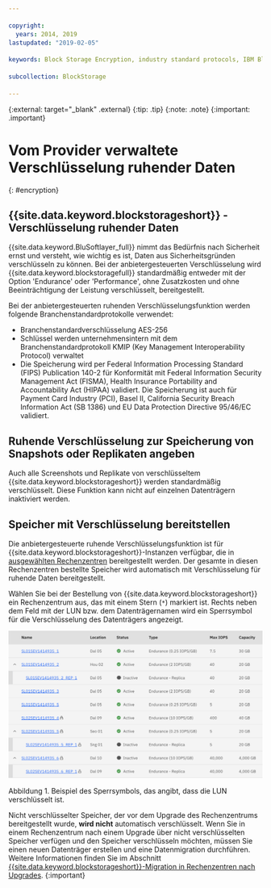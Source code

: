 ```yaml
---

copyright:
  years: 2014, 2019
lastupdated: "2019-02-05"

keywords: Block Storage Encryption, industry standard protocols, IBM Block Storage, LUN, provider-managed encryption

subcollection: BlockStorage

---
```

{:external: target="_blank" .external}
{:tip: .tip}
{:note: .note}
{:important: .important}

# Vom Provider verwaltete Verschlüsselung ruhender Daten
{: #encryption}

## {{site.data.keyword.blockstorageshort}} - Verschlüsselung ruhender Daten

{{site.data.keyword.BluSoftlayer_full}} nimmt das Bedürfnis nach Sicherheit ernst und versteht, wie wichtig es ist, Daten aus Sicherheitsgründen verschlüsseln zu können. Bei der anbietergesteuerten Verschlüsselung wird {{site.data.keyword.blockstoragefull}} standardmäßig entweder mit der Option 'Endurance' oder 'Performance', ohne Zusatzkosten und ohne Beeinträchtigung der Leistung verschlüsselt, bereitgestellt.

Bei der anbietergesteuerten ruhenden Verschlüsselungsfunktion werden folgende Branchenstandardprotokolle verwendet:

* Branchenstandardverschlüsselung AES-256
* Schlüssel werden unternehmensintern mit dem Branchenstandardprotokoll KMIP (Key Management Interoperability Protocol) verwaltet
* Die Speicherung wird per Federal Information Processing Standard (FIPS) Publication 140-2 für Konformität mit Federal Information Security Management Act (FISMA), Health Insurance Portability and Accountability Act (HIPAA) validiert. Die Speicherung ist auch für Payment Card Industry (PCI), Basel II, California Security Breach Information Act (SB 1386) und EU Data Protection Directive 95/46/EC validiert.

## Ruhende Verschlüsselung zur Speicherung von Snapshots oder Replikaten angeben  

Auch alle Screenshots und Replikate von verschlüsseltem {{site.data.keyword.blockstorageshort}} werden standardmäßig verschlüsselt. Diese Funktion kann nicht auf einzelnen Datenträgern inaktiviert werden.

## Speicher mit Verschlüsselung bereitstellen

Die anbietergesteuerte ruhende Verschlüsselungsfunktion ist für {{site.data.keyword.blockstorageshort}}-Instanzen verfügbar, die in [ausgewählten Rechenzentren](/docs/infrastructure/BlockStorage?topic=BlockStorage-news) bereitgestellt werden. Der gesamte in diesen Rechenzentren bestellte Speicher wird automatisch mit Verschlüsselung für ruhende Daten bereitgestellt.

Wählen Sie bei der Bestellung von {{site.data.keyword.blockstorageshort}} ein Rechenzentrum aus, das mit einem Stern (`*`) markiert ist. Rechts neben dem Feld mit der LUN bzw. dem Datenträgernamen wird ein Sperrsymbol für die Verschlüsselung des Datenträgers angezeigt.

![Das Sperrsymbol gibt an, dass die LUN verschlüsselt ist.](/images/encryptedstorage.png)
<caption>Abbildung 1. Beispiel des Sperrsymbols, das angibt, dass die LUN verschlüsselt ist.</caption>



Nicht verschlüsselter Speicher, der vor dem Upgrade des Rechenzentrums bereitgestellt wurde, **wird nicht** automatisch verschlüsselt. Wenn Sie in einem Rechenzentrum nach einem Upgrade über nicht verschlüsselten Speicher verfügen und den Speicher verschlüsseln möchten, müssen Sie einen neuen Datenträger erstellen und eine Datenmigration durchführen. Weitere Informationen finden Sie im Abschnitt [{{site.data.keyword.blockstorageshort}}-Migration in Rechenzentren nach Upgrades](/docs/infrastructure/BlockStorage?topic=BlockStorage-migratestorage).
{:important}
